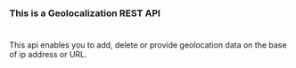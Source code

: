 ### This is a Geolocalization REST API
#

This api enables you to add, delete or provide geolocation data on the base of ip address or URL.
 
